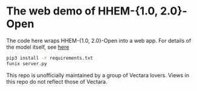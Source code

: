 # The web demo of HHEM-{1.0, 2.0}-Open


The code here wraps HHEM-{1.0, 2.0}-Open into a web app. For details of the model itself, see [here](https://huggingface.co/vectara/hallucination_evaluation_model) 


```bash
pip3 install -r requirements.txt
funix server.py
```

This repo is unofficially maintained by a group of Vectara lovers. Views in this repo do not reflect those of Vectara.